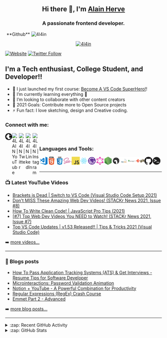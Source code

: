 
<h2 align="center">Hi there 👋, I'm <a href="https://rigtweak.com/about/AlainHerve/portfolio/">Alain Herve</a></h2>
<h3 align="center">A passionate frontend developer.</h3>

<p align="left"> <i class="fa fa-refresh fa-spin fa-2x"></i> &nbsp;**Github** <img src="https://komarev.com/ghpvc/?username=4l4in&label=Profile%20views&color=0e75b6&style=flat" alt="4l4in" /> </p>

<p align="center"> <a href="https://github.com/ryo-ma/github-profile-trophy"><img src="https://github-profile-trophy.vercel.app/?username=4l4in" alt="4l4in" /></a> </p>


[![Website](https://img.shields.io/website?label=R16TW34K.com&style=for-the-badge&url=https%3A%2F%2Fcodestackr.com)](https://rigtweak.com)
[![Twitter Follow](https://img.shields.io/twitter/follow/4L4IN?color=1DA1F2&logo=twitter&style=for-the-badge)](https://twitter.com/intent/follow?original_referer=https%3A%2F%2Fgithub.com%2FcodeSTACKr&screen_name=codeSTACKr)

## I'm a Tech enthusiast, College Student, and Developer!!

- 🔭 I just launched my first course: [Become A VS Code SuperHero!][windows10]!
- 🌱 I’m currently learning everything 🤣
- 👯 I’m looking to collaborate with other content creators
- 🥅 2021 Goals: Contribute more to Open Source projects
- ⚡ Fun fact: I love sketching, design and Creative coding.

<!--
### Spotify Playing 🎧

[<img src="https://now-playing-codestackr.vercel.app/api/spotify-playing" alt="4L4IN Spotify Playing" width="350" />](https://open.spotify.com/user/swyqyimdc12jajde4vpwd2x1b)
https://4lain.vercel.app/
[<img src="https://now-playing-4lain.vercel.app/api/spotify-playing" alt="4L4IN Spotify Playing" width="350" />](https://open.spotify.com/user/swyqyimdc12jajde4vpwd2x1b)
-->

### Connect with me:

[<img align="left" alt="codeSTACKr.com" width="22px" src="https://raw.githubusercontent.com/iconic/open-iconic/master/svg/globe.svg" />][website]
[<img align="left" alt="4LAIN | YouTube" width="22px" src="https://cdn.jsdelivr.net/npm/simple-icons@v3/icons/youtube.svg" />][youtube]
[<img align="left" alt="4L4IN | Twitter" width="22px" src="https://cdn.jsdelivr.net/npm/simple-icons@v3/icons/twitter.svg" />][twitter]
[<img align="left" alt="4L4IN | LinkedIn" width="22px" src="https://cdn.jsdelivr.net/npm/simple-icons@v3/icons/linkedin.svg" />][linkedin]
[<img align="left" alt="4L4IN | Instagram" width="22px" src="https://cdn.jsdelivr.net/npm/simple-icons@v3/icons/instagram.svg" />][instagram]

<br />

### Languages and Tools:

[<img align="left" alt="Visual Studio Code" width="26px" src="https://raw.githubusercontent.com/github/explore/80688e429a7d4ef2fca1e82350fe8e3517d3494d/topics/visual-studio-code/visual-studio-code.png" />][VscodeAdventure]
[<img align="left" alt="HTML5" width="26px" src="https://raw.githubusercontent.com/github/explore/80688e429a7d4ef2fca1e82350fe8e3517d3494d/topics/html/html.png" />][MyHtmlAdventure]
[<img align="left" alt="CSS3" width="26px" src="https://raw.githubusercontent.com/github/explore/80688e429a7d4ef2fca1e82350fe8e3517d3494d/topics/css/css.png" />][MycssAdventure]
[<img align="left" alt="Sass" width="26px" src="https://raw.githubusercontent.com/github/explore/80688e429a7d4ef2fca1e82350fe8e3517d3494d/topics/sass/sass.png" />][MysassAdventure]
[<img align="left" alt="JavaScript" width="26px" src="https://raw.githubusercontent.com/github/explore/80688e429a7d4ef2fca1e82350fe8e3517d3494d/topics/javascript/javascript.png" />][MyjsAdventure]
[<img align="left" alt="React" width="26px" src="https://raw.githubusercontent.com/github/explore/80688e429a7d4ef2fca1e82350fe8e3517d3494d/topics/react/react.png" />][MyReactAdventure]
[<img align="left" alt="Gatsby" width="26px" src="https://raw.githubusercontent.com/github/explore/e94815998e4e0713912fed477a1f346ec04c3da2/topics/gatsby/gatsby.png" />][MygatsbyAdventure]
[<img align="left" alt="GraphQL" width="26px" src="https://raw.githubusercontent.com/github/explore/80688e429a7d4ef2fca1e82350fe8e3517d3494d/topics/graphql/graphql.png" />][MyGraphQLadventure]
[<img align="left" alt="Node.js" width="26px" src="https://raw.githubusercontent.com/github/explore/80688e429a7d4ef2fca1e82350fe8e3517d3494d/topics/nodejs/nodejs.png" />][MyNodejsAdventure]
[<img align="left" alt="Deno" width="26px" src="https://raw.githubusercontent.com/github/explore/361e2821e2dea67711cde99c9c40ed357061cf27/topics/deno/deno.png" />][MydenoAdventure]
[<img align="left" alt="MySQL" width="26px" src="https://raw.githubusercontent.com/github/explore/80688e429a7d4ef2fca1e82350fe8e3517d3494d/topics/mysql/mysql.png" />][MySQL]
[<img align="left" alt="MongoDB" width="26px" src="https://raw.githubusercontent.com/github/explore/80688e429a7d4ef2fca1e82350fe8e3517d3494d/topics/mongodb/mongodb.png" />][MymongoDBadventure]
[<img align="left" alt="Git" width="26px" src="https://raw.githubusercontent.com/github/explore/80688e429a7d4ef2fca1e82350fe8e3517d3494d/topics/git/git.png" />][MyGITadventure]
[<img align="left" alt="GitHub" width="26px" src="https://raw.githubusercontent.com/github/explore/78df643247d429f6cc873026c0622819ad797942/topics/github/github.png" />][MyGithubAdventure]
[<img align="left" alt="Terminal" width="26px" src="https://raw.githubusercontent.com/github/explore/80688e429a7d4ef2fca1e82350fe8e3517d3494d/topics/terminal/terminal.png" />][MYTerminalAdventure]

<br />
<br />

---

### 📺 Latest YouTube Videos

<!-- YOUTUBE:START -->
- [Brackets is Dead | Switch to VS Code (Visual Studio Code Setup 2021)](https://www.youtube.com/watch?v=MQxLbUX5BFA)
- [Don't MISS These Amazing Web Dev Videos! (STACKr News 2021, Issue #8)](https://www.youtube.com/watch?v=tSSzfT5Txv8)
- [How To Write Clean Code! | JavaScript Pro Tips (2021)](https://www.youtube.com/watch?v=ZI3q-_vjSZE)
- [[#7] Top Web Dev Videos You NEED to Watch! (STACKr News 2021, Issue #7)](https://www.youtube.com/watch?v=pQyR71kNTo8)
- [Top VS Code Updates | v1.53 Released!! | Tips & Tricks 2021 (Visual Studio Code)](https://www.youtube.com/watch?v=vTf_KPsD0pQ)
<!-- YOUTUBE:END -->

➡️ [more videos...](https://youtube.com/4L4IN)

---

### 📕 Blogs posts
<!-- BLOG-POST-LIST:START -->

- [How To Pass Application Tracking Systems (ATS) & Get Interviews - Resume Tips for Software Developer](https://dev.to/codestackr/how-to-pass-application-tracking-systems-ats-get-interviews-resume-tips-for-software-developer-4bmo)
- [Microinteractions: Password Validation Animation](https://dev.to/codestackr/microinteractions-password-validation-animation-5629)
- [Notion + YouTube - A Powerful Combination for Productivity](https://dev.to/codestackr/notion-youtube-a-powerful-combination-for-productivity-1def)
- [Regular Expressions (RegEx) Crash Course](https://dev.to/codestackr/regular-expressions-regex-crash-course-248n)
- [Emmet Part 2 - Advanced](https://dev.to/codestackr/emmet-part-2-advanced-4c65)
<!-- BLOG-POST-LIST:END -->

➡️ [more blog posts...](https://rigtweak.com/blog)

---

<details>
  <summary>:zap: Recent GitHub Activity</summary>
  
<!--START_SECTION:activity-->
1. ❗️ Closed issue [#8](https://github.com/4L4IN/free-developer-resources/issues/8) in [codeSTACKr/free-developer-resources](https://github.com/4L4IN/free-developer-resources)
2. 🗣 Commented on [#8](https://github.com/4L4IN/free-developer-resources/issues/8) in [codeSTACKr/free-developer-resources](https://github.com/4L4IN/free-developer-resources)
3. 🗣 Commented on [#7](https://github.com/4L4IN/free-developer-resources/issues/7) in [codeSTACKr/free-developer-resources](https://github.com/4L4IN/free-developer-resources)
4. 🎉 Merged PR [#7](https://github.com/4L4IN/free-developer-resources/pull/7) in [codeSTACKr/free-developer-resources](https://github.com/4L4IN/free-developer-resources)
5. 🗣 Commented on [#3](https://github.com/4L4IN/codestackr-vscode-theme/issues/3) in [codeSTACKr/codestackr-vscode-theme](https://github.com/4L4IN/codestackr-vscode-theme)
<!--END_SECTION:activity-->

</details>

<details>
  <summary>:zap: GitHub Stats</summary>

  <img align="left" alt="Alain's GitHub Stats" src="https://readmestts-git-main-al4in.vercel.app/api?username=4L4IN&show_icons=true&hide_border=true" />

</details>


<!-- Links -->
[website]: https://rigtweak.com
[windows10]: https://rigtweak.com/blog/windows10
[twitter]: https://twitter.com/4L4IN
[youtube]: https://youtube.com/4L4IN
[instagram]: https://www.instagram.com/mr.alain_herve
[linkedin]: https://linkedin.com/in/4L4IN
[VscodeAdventure]: https://rigtweak.com/about/AlainHerve/portfolio/
[MyHtmlAdventure]: https://rigtweak.com/about/AlainHerve/portfolio/
[MycssAdventure]: https://rigtweak.com/about/AlainHerve/portfolio/
[MysassAdventure]: https://rigtweak.com/about/AlainHerve/portfolio/
[MyjsAdventure]: https://rigtweak.com/about/AlainHerve/portfolio/
[MyReactAdventure]: https://rigtweak.com/about/AlainHerve/portfolio/
[MygatsbyAdventure]: https://rigtweak.com/about/AlainHerve/portfolio/
[MyGraphQLadventure]: https://rigtweak.com/about/AlainHerve/portfolio/
[MyNodejsAdventure]: https://rigtweak.com/about/AlainHerve/portfolio/
[MydenoAdventure]: https://rigtweak.com/about/AlainHerve/portfolio/
[MySQL]: https://rigtweak.com/about/AlainHerve/portfolio/
[MymongoDBadventure]: https://rigtweak.com/about/AlainHerve/portfolio/
[MyGITadventure]: https://rigtweak.com/about/AlainHerve/portfolio/
[MyGITadventure]: https://rigtweak.com/about/AlainHerve/portfolio/
[MyGithubAdventure]: https://rigtweak.com/about/AlainHerve/portfolio/
[MYTerminalAdventure]: https://rigtweak.com/about/AlainHerve/portfolio/
